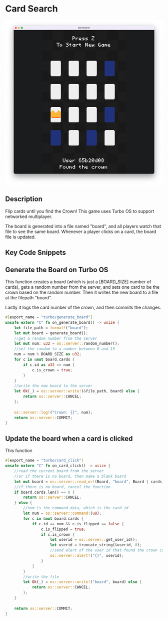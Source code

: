 # Card Search

![screenshot](./card-search.png)

## Description

Flip cards until you find the Crown! This game uses Turbo OS to support networked multiplayer.

The board is generated into a file named "board", and all players watch that file to see the same board. Whenever a player clicks on a card, the board file is updated. 
## Key Code Snippets

## Generate the Board on Turbo OS

This function creates a board (which is just a [BOARD_SIZE] number of cards), gets a random number from the server, and sets one card to be the crown based on the random number. Then it writes the new board to a file at the filepath "board".

Lastly it logs the card number of the crown, and then commits the changes.

```rust
#[export_name = "turbo/generate_board"]
unsafe extern "C" fn on_generate_board() -> usize {
    let file_path = format!("board");
    let mut board = generate_board();
    //get a random number from the server
    let mut num: u32 = os::server::random_number();
    //set the random to a number between 0 and 15
    num = num % BOARD_SIZE as u32;
    for c in &mut board.cards {
        if c.id as u32 == num {
            c.is_crown = true;
        }
    }
    //write the new board to the server
    let Ok(_) = os::server::write!(&file_path, board) else {
        return os::server::CANCEL;
    };

    os::server::log!("Crown: {}", num);
    return os::server::COMMIT;
}
```
## Update the board when a card is clicked

This function 
```rust
#[export_name = "turbo/card_click"]
unsafe extern "C" fn on_card_click() -> usize {
    //read the current board from the server
    //or if there is no board, then make a blank board
    let mut board = os::server::read_or!(Board, "board", Board { cards: Vec::new() });
    //if there is no board, cancel the function
    if board.cards.len() == 0 {
        return os::server::CANCEL;
    } else {
        //num is the command data, which is the card id
        let num = os::server::command!(u8);
        for c in &mut board.cards {
            if c.id == num && c.is_flipped == false {
                c.is_flipped = true;
                if c.is_crown {
                    let userid = os::server::get_user_id();
                    let userid = truncate_string(&userid, 8);
                    //send alert of the user id that found the crown card
                    os::server::alert!("{}", userid);
                }
            }
        }
        //write the file
        let Ok(_) = os::server::write!("board", board) else {
            return os::server::CANCEL;
        };
    }

    return os::server::COMMIT;
}
```